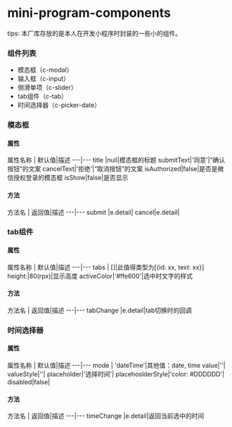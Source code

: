 # mini-program-components

tips: 本厂库存放的是本人在开发小程序时封装的一些小的组件。

### 组件列表

- 模态框（c-modal）
- 输入框（c-input）
- 侧滑单项（c-slider）
- tab组件（c-tab）
- 时间选择器（c-picker-date）
### 模态框
#### 属性
属性名称 | 默认值|描述
---|---
title |null|模态框的标题
submitText|'同意'|”确认按钮“的文案
cancelText|'拒绝'|“取消按钮”的文案
isAuthorized|false|是否是微信授权登录的模态框
isShow|false|是否显示
#### 方法
方法名 | 返回值|描述
---|---
submit |e.detail|
cancel|e.detail|
### tab组件
#### 属性
属性名称 | 默认值|描述
---|---
tabs | []|此值得类型为[{id: xx, text: xx}]
height:|80(rpx)|显示高度
activeColor|'#ffe600'|选中时文字的样式
#### 方法
方法名 | 返回值|描述
---|---
tabChange |e.detail|tab切换时的回调
### 时间选择器
#### 属性
属性名称 | 默认值|描述
---|---
mode | 'dateTime'|其他值：date, time
value|''|
valueStyle|''|
placeholder|'选择时间'|
placehoslderStyle|'color: #DDDDDD'|
disabled|false|
#### 方法
方法名 | 返回值|描述
---|---
timeChange |e.detail|返回当前选中的时间
